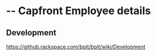 --
Capfront Employee details
=======================================

## Development

https://github.rackspace.com/bpit/bpit/wiki/Development